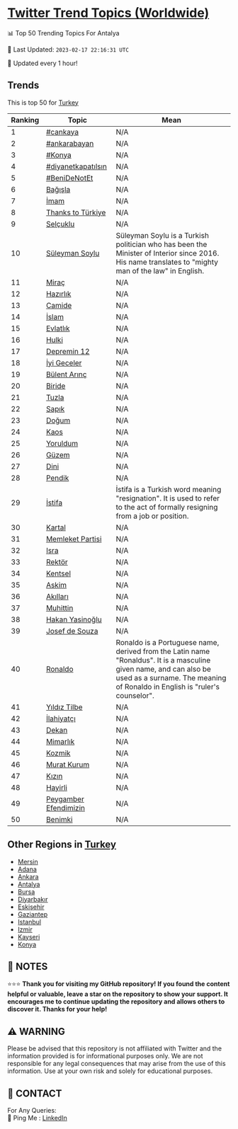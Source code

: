 [Twitter Trend Topics (Worldwide)](https://github.com/ErcinDedeoglu/Twitter-Trend-Topics)
==========


📊 Top 50 Trending Topics For Antalya

📆 Last Updated: `2023-02-17 22:16:31 UTC`

🔧 Updated every 1 hour!


## Trends

This is top 50 for [Turkey](</Turkey>)

| Ranking | Topic | Mean |
| ------- | ------------ | ------------ |
| 1 | [#cankaya](http://twitter.com/search?q=%23cankaya) | N/A |
| 2 | [#ankarabayan](http://twitter.com/search?q=%23ankarabayan) | N/A |
| 3 | [#Konya](http://twitter.com/search?q=%23Konya) | N/A |
| 4 | [#diyanetkapatılsın](http://twitter.com/search?q=%23diyanetkapat%c4%b1ls%c4%b1n) | N/A |
| 5 | [#BeniDeNotEt](http://twitter.com/search?q=%23BeniDeNotEt) | N/A |
| 6 | [Bağışla](http://twitter.com/search?q=Ba%c4%9f%c4%b1%c5%9fla) | N/A |
| 7 | [İmam](http://twitter.com/search?q=%c4%b0mam) | N/A |
| 8 | [Thanks to Türkiye](http://twitter.com/search?q=Thanks+to+T%c3%bcrkiye) | N/A |
| 9 | [Selçuklu](http://twitter.com/search?q=Sel%c3%a7uklu) | N/A |
| 10 | [Süleyman Soylu](http://twitter.com/search?q=S%c3%bcleyman+Soylu) | Süleyman Soylu is a Turkish politician who has been the Minister of Interior since 2016. His name translates to "mighty man of the law" in English. |
| 11 | [Miraç](http://twitter.com/search?q=Mira%c3%a7) | N/A |
| 12 | [Hazırlık](http://twitter.com/search?q=Haz%c4%b1rl%c4%b1k) | N/A |
| 13 | [Camide](http://twitter.com/search?q=Camide) | N/A |
| 14 | [İslam](http://twitter.com/search?q=%c4%b0slam) | N/A |
| 15 | [Evlatlık](http://twitter.com/search?q=Evlatl%c4%b1k) | N/A |
| 16 | [Hulki](http://twitter.com/search?q=Hulki) | N/A |
| 17 | [Depremin 12](http://twitter.com/search?q=Depremin+12) | N/A |
| 18 | [İyi Geceler](http://twitter.com/search?q=%c4%b0yi+Geceler) | N/A |
| 19 | [Bülent Arınç](http://twitter.com/search?q=B%c3%bclent+Ar%c4%b1n%c3%a7) | N/A |
| 20 | [Biride](http://twitter.com/search?q=Biride) | N/A |
| 21 | [Tuzla](http://twitter.com/search?q=Tuzla) | N/A |
| 22 | [Sapık](http://twitter.com/search?q=Sap%c4%b1k) | N/A |
| 23 | [Doğum](http://twitter.com/search?q=Do%c4%9fum) | N/A |
| 24 | [Kaos](http://twitter.com/search?q=Kaos) | N/A |
| 25 | [Yoruldum](http://twitter.com/search?q=Yoruldum) | N/A |
| 26 | [Güzem](http://twitter.com/search?q=G%c3%bczem) | N/A |
| 27 | [Dini](http://twitter.com/search?q=Dini) | N/A |
| 28 | [Pendik](http://twitter.com/search?q=Pendik) | N/A |
| 29 | [İstifa](http://twitter.com/search?q=%c4%b0stifa) | İstifa is a Turkish word meaning "resignation". It is used to refer to the act of formally resigning from a job or position. |
| 30 | [Kartal](http://twitter.com/search?q=Kartal) | N/A |
| 31 | [Memleket Partisi](http://twitter.com/search?q=Memleket+Partisi) | N/A |
| 32 | [Isra](http://twitter.com/search?q=Isra) | N/A |
| 33 | [Rektör](http://twitter.com/search?q=Rekt%c3%b6r) | N/A |
| 34 | [Kentsel](http://twitter.com/search?q=Kentsel) | N/A |
| 35 | [Askim](http://twitter.com/search?q=Askim) | N/A |
| 36 | [Akılları](http://twitter.com/search?q=Ak%c4%b1llar%c4%b1) | N/A |
| 37 | [Muhittin](http://twitter.com/search?q=Muhittin) | N/A |
| 38 | [Hakan Yasinoğlu](http://twitter.com/search?q=Hakan+Yasino%c4%9flu) | N/A |
| 39 | [Josef de Souza](http://twitter.com/search?q=Josef+de+Souza) | N/A |
| 40 | [Ronaldo](http://twitter.com/search?q=Ronaldo) | Ronaldo is a Portuguese name, derived from the Latin name "Ronaldus". It is a masculine given name, and can also be used as a surname. The meaning of Ronaldo in English is "ruler's counselor". |
| 41 | [Yıldız Tilbe](http://twitter.com/search?q=Y%c4%b1ld%c4%b1z+Tilbe) | N/A |
| 42 | [İlahiyatçı](http://twitter.com/search?q=%c4%b0lahiyat%c3%a7%c4%b1) | N/A |
| 43 | [Dekan](http://twitter.com/search?q=Dekan) | N/A |
| 44 | [Mimarlık](http://twitter.com/search?q=Mimarl%c4%b1k) | N/A |
| 45 | [Kozmik](http://twitter.com/search?q=Kozmik) | N/A |
| 46 | [Murat Kurum](http://twitter.com/search?q=Murat+Kurum) | N/A |
| 47 | [Kızın](http://twitter.com/search?q=K%c4%b1z%c4%b1n) | N/A |
| 48 | [Hayirli](http://twitter.com/search?q=Hayirli) | N/A |
| 49 | [Peygamber Efendimizin](http://twitter.com/search?q=Peygamber+Efendimizin) | N/A |
| 50 | [Benimki](http://twitter.com/search?q=Benimki) | N/A |



## Other Regions in [Turkey](</Turkey>)

* [Mersin](</Turkey/Mersin.md>)
* [Adana](</Turkey/Adana.md>)
* [Ankara](</Turkey/Ankara.md>)
* [Antalya](</Turkey/Antalya.md>)
* [Bursa](</Turkey/Bursa.md>)
* [Diyarbakır](</Turkey/Diyarbakır.md>)
* [Eskişehir](</Turkey/Eskişehir.md>)
* [Gaziantep](</Turkey/Gaziantep.md>)
* [Istanbul](</Turkey/Istanbul.md>)
* [Izmir](</Turkey/Izmir.md>)
* [Kayseri](</Turkey/Kayseri.md>)
* [Konya](</Turkey/Konya.md>)



## 📝 NOTES

⭐⭐⭐ **Thank you for visiting my GitHub repository! If you found the content helpful or valuable, leave a star on the repository to show your support. It encourages me to continue updating the repository and allows others to discover it. Thanks for your help!**


## ⚠️ WARNING

Please be advised that this repository is not affiliated with Twitter and the information provided is for informational purposes only. We are not responsible for any legal consequences that may arise from the use of this information. Use at your own risk and solely for educational purposes.


## 📨 CONTACT

 For Any Queries:  
            🏓 Ping Me : [LinkedIn](https://www.linkedin.com/in/ercindedeoglu/)
